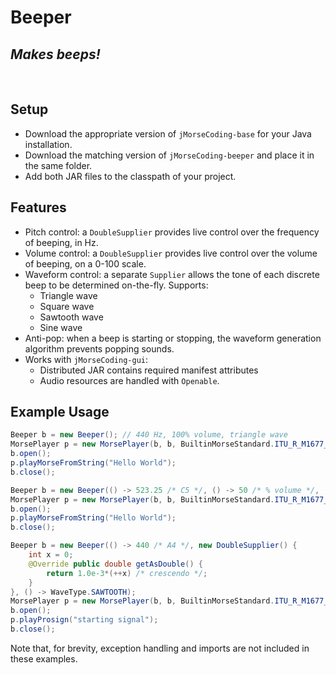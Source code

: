 # Beeper
## _Makes beeps!_
<br>

## Setup
 - Download the appropriate version of `jMorseCoding-base` for your Java installation.
 - Download the matching version of `jMorseCoding-beeper` and place it in the same folder.
 - Add both JAR files to the classpath of your project.

## Features
 - Pitch control: a `DoubleSupplier` provides live control over the frequency of beeping, in Hz.
 - Volume control: a `DoubleSupplier` provides live control over the volume of beeping, on a 0-100 scale.
 - Waveform control: a separate `Supplier` allows the tone of each discrete beep to be determined on-the-fly. Supports:
   - Triangle wave
   - Square wave
   - Sawtooth wave
   - Sine wave
 - Anti-pop: when a beep is starting or stopping, the waveform generation algorithm prevents popping sounds.
 - Works with `jMorseCoding-gui`:
   - Distributed JAR contains required manifest attributes
   - Audio resources are handled with `Openable`.

## Example Usage
```java
Beeper b = new Beeper(); // 440 Hz, 100% volume, triangle wave
MorsePlayer p = new MorsePlayer(b, b, BuiltinMorseStandard.ITU_R_M1677_1_2009);
b.open();
p.playMorseFromString("Hello World");
b.close();
```
```java
Beeper b = new Beeper(() -> 523.25 /* C5 */, () -> 50 /* % volume */, () -> WaveType.SINE);
MorsePlayer p = new MorsePlayer(b, b, BuiltinMorseStandard.ITU_R_M1677_1_2009);
b.open();
p.playMorseFromString("Hello World");
b.close();
```
```java
Beeper b = new Beeper(() -> 440 /* A4 */, new DoubleSupplier() {
    int x = 0;
    @Override public double getAsDouble() {
        return 1.0e-3*(++x) /* crescendo */;
    }
}, () -> WaveType.SAWTOOTH);
MorsePlayer p = new MorsePlayer(b, b, BuiltinMorseStandard.ITU_R_M1677_1_2009);
b.open();
p.playProsign("starting signal");
b.close();
```
Note that, for brevity, exception handling and imports are not included in these examples.